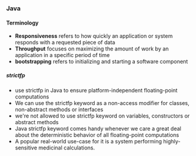 ### Java


#### Terminology
- **Responsiveness** refers to how quickly an application or system responds with a requested piece of data
- **Throughput** focuses on maximizing the amount of work by an application in a specific period of time
- **bootstrapping** refers to initializing and starting a software component

##### strictfp
- use strictfp in Java to ensure platform-independent floating-point computations
- We can use the strictfp keyword as a non-access modifier for classes, non-abstract methods or interfaces
- we're not allowed to use strictfp keyword on variables, constructors or abstract methods
- Java strictfp keyword comes handy whenever we care a great deal about the deterministic behavior of all floating-point computations
- A popular real-world use-case for it is a system performing highly-sensitive medicinal calculations.



